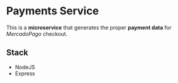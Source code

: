 # Payments Service

This is a **microservice** that generates the proper **payment data** for _MercadoPago_ checkout.

## Stack

- NodeJS
- Express
